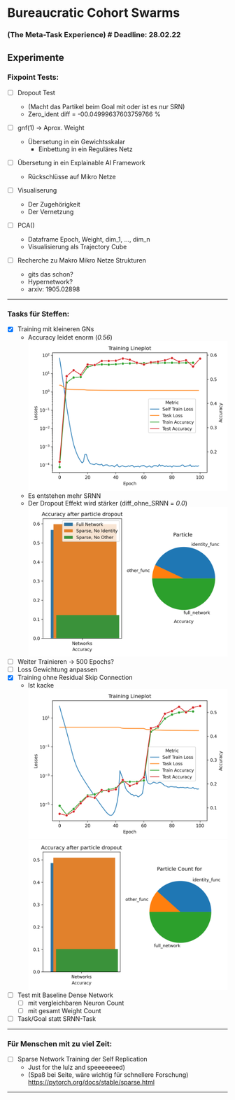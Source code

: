 # Bureaucratic Cohort Swarms
### (The Meta-Task Experience)  # Deadline: 28.02.22
## Experimente
### Fixpoint Tests:
    
- [ ] Dropout Test 
  - (Macht das Partikel beim Goal mit oder ist es nur SRN)
  - Zero_ident diff = -00.04999637603759766 %
	   
- [ ] gnf(1) -> Aprox. Weight
  - Übersetung in ein Gewichtsskalar
    - Einbettung in ein Reguläres Netz
	
- [ ] Übersetung in ein Explainable AI Framework
  - Rückschlüsse auf Mikro Netze
	
- [ ] Visualiserung
  - Der Zugehörigkeit 
  - Der Vernetzung
	
- [ ] PCA()
  - Dataframe Epoch, Weight, dim_1, ..., dim_n
  - Visualisierung als Trajectory Cube
	
- [ ] Recherche zu Makro Mikro Netze Strukturen 
  - gits das schon?
  - Hypernetwork?
  - arxiv: 1905.02898

---

### Tasks für Steffen:

- [x] Training mit kleineren GNs
  - Accuracy leidet enorm (_0.56_)
    ![image info](./figures/lesser_neurons_training_lineplot.png)
  - Es entstehen mehr SRNN
  - Der Dropout Effekt wird stärker (diff_ohne_SRNN = _0.0_)
    ![image info](./figures/lesser_neurons_dropout_stacked_barplot.png)
- [ ] Weiter Trainieren -> 500 Epochs?
- [ ] Loss Gewichtung anpassen
- [x] Training ohne Residual Skip Connection
  - Ist kacke
  ![image info](./figures/no_res_training_lineplot.png)
  ![image info](./figures/no_res_dropout_stacked_barplot.png)
- [ ] Test mit Baseline Dense Network 
  - [ ] mit vergleichbaren Neuron Count
  - [ ] mit gesamt Weight Count
- [ ] Task/Goal statt SRNN-Task

---

### Für Menschen mit zu viel Zeit:
- [ ] Sparse Network Training der Self Replication
  - Just for the lulz and speeeeeeed)
  - (Spaß bei Seite, wäre wichtig für schnellere Forschung)
    <https://pytorch.org/docs/stable/sparse.html>

---
